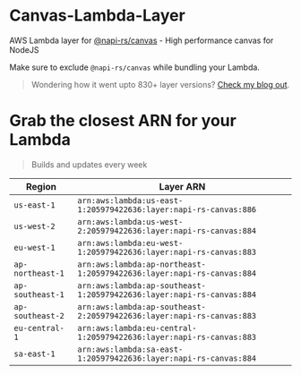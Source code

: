 # Canvas-Lambda-Layer

AWS Lambda layer for [@napi-rs/canvas](https://github.com/Brooooooklyn/canvas) - High performance canvas for NodeJS

Make sure to exclude `@napi-rs/canvas` while bundling your Lambda.

> Wondering how it went upto 830+ layer versions? [Check my blog out](https://learnaws.io/blog/lambda-layer-recursion).

# Grab the closest ARN for your Lambda
> Builds and updates every week

| Region | Layer ARN |
| ------ | --------- |
|`us-east-1`|`arn:aws:lambda:us-east-1:205979422636:layer:napi-rs-canvas:886`|
|`us-west-2`|`arn:aws:lambda:us-west-2:205979422636:layer:napi-rs-canvas:884`|
|`eu-west-1`|`arn:aws:lambda:eu-west-1:205979422636:layer:napi-rs-canvas:883`|
|`ap-northeast-1`|`arn:aws:lambda:ap-northeast-1:205979422636:layer:napi-rs-canvas:884`|
|`ap-southeast-1`|`arn:aws:lambda:ap-southeast-1:205979422636:layer:napi-rs-canvas:884`|
|`ap-southeast-2`|`arn:aws:lambda:ap-southeast-2:205979422636:layer:napi-rs-canvas:883`|
|`eu-central-1`|`arn:aws:lambda:eu-central-1:205979422636:layer:napi-rs-canvas:883`|
|`sa-east-1`|`arn:aws:lambda:sa-east-1:205979422636:layer:napi-rs-canvas:884`|

